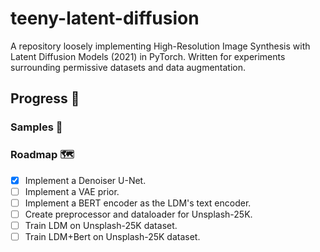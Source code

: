 # teeny-latent-diffusion
A repository loosely implementing High-Resolution Image Synthesis with Latent Diffusion Models (2021) in PyTorch. Written for experiments surrounding permissive datasets and data augmentation.

## Progress 🚧

### Samples 🎨


### Roadmap 🗺️
- [x] Implement a Denoiser U-Net.
- [ ] Implement a VAE prior.
- [ ] Implement a BERT encoder as the LDM's text encoder.
- [ ] Create preprocessor and dataloader for Unsplash-25K.
- [ ] Train LDM on Unsplash-25K dataset.
- [ ] Train LDM+Bert on Unsplash-25K dataset.